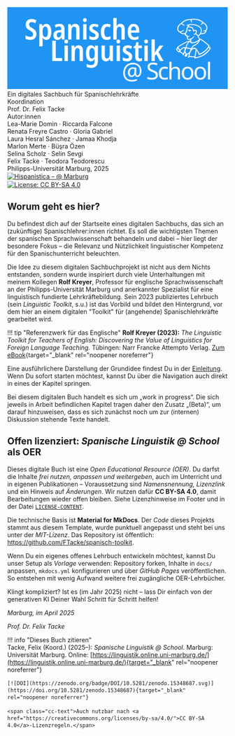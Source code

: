 <div class="cover-container">
  <img src="assets/images/toolkit_logo.png" alt="Spanisch Toolkit Logo" class="logo-image"/>
  <div class="cover-caption">
    <div class="subtitle">Ein digitales Sachbuch für Spanischlehrkräfte</div>
    <div class="coordination">Koordination</div>
    <div class="coordination-name">Prof. Dr. Felix Tacke</div>
    <div class="authors">Autor:innen</div>
    <div class="author-names">Lea-Marie Domin · Riccarda Falcone<br>Renata Freyre Castro · Gloria Gabriel<br>Laura Hesral Sánchez · Jamaa Khodja<br>Marlon Merte · Büşra Özen<br>Selina Scholz · Selin Sevgi<br>Felix Tacke · Teodora Teodorescu</div>
    <div class="place">Philipps-Universität Marburg, 2025</div>
    <div class="badge">
      <a href="https://hispanistica.online.uni-marburg.de"
      target="_blank" rel="noopener noreferrer">
      <img src="https://img.shields.io/badge/Hispanistica-@%20Marburg-4287f5?style=flat"
          alt="Hispanistica – @ Marburg"
          style="vertical-align:middle" />
      </a>
    </div>
    <div class="badge">
      <a rel="license" href="https://creativecommons.org/licenses/by-sa/4.0/">
      <img src="https://img.shields.io/badge/License-CC%20BY--SA%204.0-blue.svg" alt="License: CC BY-SA 4.0" style="vertical-align:middle;border:0"/>
      </a>
    </div>
  </div>
</div>

## Worum geht es hier?

Du befindest dich auf der Startseite eines digitalen Sachbuchs, das sich an (zukünftige) Spanischlehrer:innen richtet. Es soll die wichtigsten Themen der spanischen Sprachwissenschaft behandeln und dabei – hier liegt der besondere Fokus – die Relevanz und Nützlichkeit linguistischer Kompetenz für den Spanischunterricht beleuchten.

Die Idee zu diesem digitalen Sachbuchprojekt ist nicht aus dem Nichts entstanden, sondern wurde inspiriert durch viele Unterhaltungen mit meinem Kollegen **Rolf Kreyer**, Professor für englische Sprachwissenschaft an der Philipps-Universität Marburg und anerkannter Spezialist für eine linguistisch fundierte Lehrkräftebildung. Sein 2023 publiziertes Lehrbuch (sein *Linguistic Toolkit*, s.u.) ist das Vorbild und bildet den Hintergrund, vor dem hier an einem digitalen "Toolkit" für (angehende) Spanischlehrkräfte gearbeitet wird.

!!! tip "Referenzwerk für das Englische"
    **Rolf Kreyer (2023):** *The Linguistic Toolkit for Teachers of English: Discovering the Value of Linguistics for Foreign Language Teaching.*  Tübingen: Narr Francke Attempto Verlag. [Zum eBook](https://www.narr.de/the-linguistic-toolkit-for-teachers-of-english-18611/){target="_blank" rel="noopener noreferrer"}

Eine ausführlichere Darstellung der Grundidee findest Du in der [Einleitung](einleitung.md). Wenn Du sofort starten möchtest, kannst Du über die Navigation auch direkt in eines der Kapitel springen.

Bei diesem digitalen Buch handelt es sich um „work in progress“. Die sich jeweils in Arbeit befindlichen Kapitel tragen daher den Zusatz „(Beta)“, um darauf hinzuweisen, dass es sich zunächst noch um zur (internen) Diskussion stehende Texte handelt.

## Offen lizenziert: *Spanische Linguistik @ School* als OER

Dieses digitale Buch ist eine *Open Educational Resource (OER)*. Du darfst die Inhalte *frei nutzen, anpassen und weitergeben*, auch im Unterricht und in eigenen Publikationen – Voraussetzung sind *Namensnennung, Lizenzlink* und ein Hinweis auf *Änderungen*. Wir nutzen dafür **CC BY-SA 4.0**, damit Bearbeitungen wieder offen bleiben. Siehe Lizenzhinweise im Footer und in der Datei [`LICENSE-CONTENT`](LICENSE-CONTENT).

Die technische Basis ist **Material for MkDocs**. Der *Code* dieses Projekts stammt aus diesem Template, wurde punktuell angepasst und steht bei uns unter der *MIT-Lizenz*. Das Repository ist öffentlich: <https://github.com/FTacke/spanisch-toolkit>.

Wenn Du ein eigenes offenes Lehrbuch entwickeln möchtest, kannst Du unser Setup als *Vorlage* verwenden: Repository forken, Inhalte in `docs/` anpassen, `mkdocs.yml` konfigurieren und über *GitHub Pages* veröffentlichen. So entstehen mit wenig Aufwand weitere frei zugängliche OER-Lehrbücher.  

Klingt kompliziert? Ist es (im Jahr 2025) nicht – lass Dir einfach von der generativen KI Deiner Wahl Schritt für Schritt helfen!


*Marburg, im April 2025*

*Prof. Dr. Felix Tacke*




!!! info "Dieses Buch zitieren"  
    Tacke, Felix (Koord.) (2025–): *Spanische Linguistik @ School*. Marburg: Universität Marburg. Online: [https://linguistik.online.uni-marburg.de/](https://linguistik.online.uni-marburg.de/){target="_blank" rel="noopener noreferrer"}  
      
    [![DOI](https://zenodo.org/badge/DOI/10.5281/zenodo.15348687.svg)](https://doi.org/10.5281/zenodo.15348687){target="_blank" rel="noopener noreferrer"}
    
    <span class="cc-text">Auch nutzbar nach <a href="https://creativecommons.org/licenses/by-sa/4.0/">CC BY-SA 4.0</a>-Lizenzregeln.</span>
    
